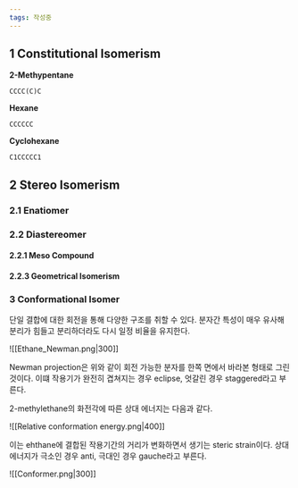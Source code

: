 ```yaml
---
tags: 작성중
---
```

## 1 Constitutional Isomerism
**2-Methypentane**
```smiles
CCCC(C)C
```
 **Hexane**
```smiles
CCCCCC
```
**Cyclohexane**
```smiles
C1CCCCC1
```
## 2 Stereo Isomerism
### 2.1 Enatiomer
### 2.2 Diastereomer

#### 2.2.1 Meso Compound
#### 2.2.3 Geometrical Isomerism
### 3 Conformational Isomer
단일 결합에 대한 회전을 통해 다양한 구조를 취할 수 있다. 분자간 특성이 매우 유사해 분리가 힘들고 분리하더라도 다시 일정 비율을 유지한다.

![[Ethane_Newman.png|300]]

Newman projection은 위와 같이 회전 가능한 분자를 한쪽 면에서 바라본 형태로 그린 것이다. 
이떄 작용기가 완전히 겹쳐지는 경우 eclipse, 엇갈린 경우 staggered라고 부른다.

2-methylethane의 화전각에 따른 상대 에너지는 다음과 같다. 

![[Relative conformation energy.png|400]]

이는 ehthane에 결합된 작용기간의 거리가 변화하면서 생기는 steric strain이다. 
상대 에너지가 극소인 경우 anti, 극대인 경우 gauche라고 부른다.

![[Conformer.png|300]]
